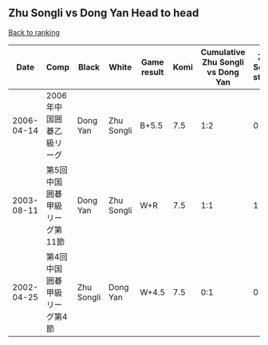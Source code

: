 ## Zhu Songli vs Dong Yan Head to head

[Back to ranking](../../index.md)




| **Date** | **Comp** | **Black** | **White** | **Game result** | **Komi** | **Cumulative Zhu Songli vs Dong Yan** | **Zhu Songli streak** | **Dong Yan streak** | 
| --- | --- | --- | --- | --- | --- | --- | --- | --- |
| 2006-04-14 | 2006年中国囲碁乙級リーグ | Dong Yan | Zhu Songli | B+5.5 | 7.5 | 1:2 | 0 | 1 | 
| 2003-08-11 | 第5回中国囲碁甲級リーグ第11節 | Dong Yan | Zhu Songli | W+R | 7.5 | 1:1 | 1 | 0 | 
| 2002-04-25 | 第4回中国囲碁甲級リーグ第4節 | Zhu Songli | Dong Yan | W+4.5 | 7.5 | 0:1 | 0 | 1 |




